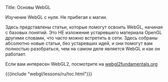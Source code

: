 Title: Основы WebGL

Изучение WebGL с нуля. Не прибегая к магии.

Здесь представлены статьи, которые помогут освоить WebGL, начиная с базовых понятий.
Это НЕ изложение устаревшего материала OpenGL другими словами, что часто можно встретить в сети.
Здесь собраны абсолютно новые статьи, без устаревших идей, и они помогут вам
полностью разобраться, чем на самом деле является WebGL и как он работает.

Если вам интересен WebGL2, посмотрите на [webgl2fundamentals.org](https://webgl2fundamentals.org)

{{{include "webgl/lessons/ru/toc.html"}}}


<!--

{{{table_of_contents}}}

-->
